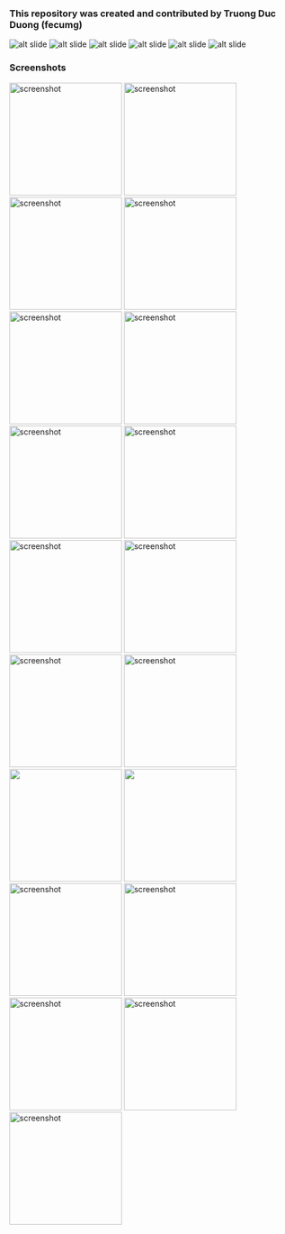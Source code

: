 ### This repository was created and contributed by Truong Duc Duong (fecumg)

![alt slide](https://github.com/fecumg/StaffLink/blob/main/StaffLink_Documents/ReadMe_images/StaffLink_Slides.jpg?raw=true)
![alt slide](https://github.com/fecumg/StaffLink/blob/main/StaffLink_Documents/ReadMe_images/StaffLink_Slides_1.jpg?raw=true)
![alt slide](https://github.com/fecumg/StaffLink/blob/main/StaffLink_Documents/ReadMe_images/StaffLink_Slides_2.jpg?raw=true)
![alt slide](https://github.com/fecumg/StaffLink/blob/main/StaffLink_Documents/ReadMe_images/StaffLink_Slides_3.jpg?raw=true)
![alt slide](https://github.com/fecumg/StaffLink/blob/main/StaffLink_Documents/ReadMe_images/StaffLink_Slides_4.jpg?raw=true)
![alt slide](https://github.com/fecumg/StaffLink/blob/main/StaffLink_Documents/ReadMe_images/StaffLink_Slides_5.jpg?raw=true)


### Screenshots
<p float="left">
  <img src="https://github.com/fecumg/StaffLink/blob/main/StaffLink_Screenshots/Screenshot%202023-05-05%20at%2015.19.20.png" alt="screenshot" width="200"/>
  <img src="https://github.com/fecumg/StaffLink/blob/main/StaffLink_Screenshots/Screenshot%202023-05-05%20at%2015.20.08.png" alt="screenshot" width="200"/>
  <img src="https://github.com/fecumg/StaffLink/blob/main/StaffLink_Screenshots/Screenshot%202023-05-05%20at%2015.20.26.png" alt="screenshot" width="200"/>
  <img src="https://github.com/fecumg/StaffLink/blob/main/StaffLink_Screenshots/Screenshot%202023-05-05%20at%2015.20.47.png" alt="screenshot" width="200"/>
  <img src="https://github.com/fecumg/StaffLink/blob/main/StaffLink_Screenshots/Screenshot%202023-05-05%20at%2015.20.59.png" alt="screenshot" width="200"/>
  <img src="https://github.com/fecumg/StaffLink/blob/main/StaffLink_Screenshots/Screenshot%202023-05-05%20at%2015.21.24.png" alt="screenshot" width="200"/>
  <img src="https://github.com/fecumg/StaffLink/blob/main/StaffLink_Screenshots/Screenshot%202023-05-05%20at%2015.21.35.png" alt="screenshot" width="200"/>
  <img src="https://github.com/fecumg/StaffLink/blob/main/StaffLink_Screenshots/Screenshot%202023-05-05%20at%2015.21.53.png" alt="screenshot" width="200"/>
  <img src="https://github.com/fecumg/StaffLink/blob/main/StaffLink_Screenshots/Screenshot%202023-05-05%20at%2015.22.08.png" alt="screenshot" width="200"/>
  <img src="https://github.com/fecumg/StaffLink/blob/main/StaffLink_Screenshots/Screenshot%202023-05-05%20at%2015.22.20.png" alt="screenshot" width="200"/>
  <img src="https://github.com/fecumg/StaffLink/blob/main/StaffLink_Screenshots/Screenshot%202023-05-05%20at%2015.22.41.png" alt="screenshot" width="200"/>
  <img src="https://github.com/fecumg/StaffLink/blob/main/StaffLink_Screenshots/Screenshot%202023-05-05%20at%2015.23.07.png" alt="screenshot" width="200"/>
  <img src="https://github.com/fecumg/StaffLink/blob/main/StaffLink_Screenshots/Screenshot%202023-05-05%20at%2015.23.34.png" width="200"/>
  <img src="https://github.com/fecumg/StaffLink/blob/main/StaffLink_Screenshots/Screenshot%202023-05-05%20at%2015.24.16.png" width="200"/>
  <img src="https://github.com/fecumg/StaffLink/blob/main/StaffLink_Screenshots/Screenshot%202023-05-05%20at%2015.26.11.png" alt="screenshot" width="200"/>
  <img src="https://github.com/fecumg/StaffLink/blob/main/StaffLink_Screenshots/Screenshot%202023-05-05%20at%2015.27.24.png" alt="screenshot" width="200"/>
  <img src="https://github.com/fecumg/StaffLink/blob/main/StaffLink_Screenshots/Screenshot%202023-05-05%20at%2015.27.50.png" alt="screenshot" width="200"/>
  <img src="https://github.com/fecumg/StaffLink/blob/main/StaffLink_Screenshots/Screenshot%202023-05-05%20at%2015.28.01.png" alt="screenshot" width="200"/>
  <img src="https://github.com/fecumg/StaffLink/blob/main/StaffLink_Screenshots/Screenshot_20230512_071241.png" alt="screenshot" width="200"/>
 </p>
